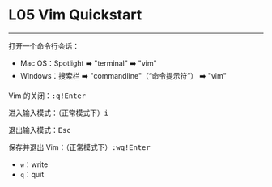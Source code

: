 # L05 Vim Quickstart
---

打开一个命令行会话：

- Mac OS：Spotlight :arrow_right: "terminal" :arrow_right: "vim"
- Windows：搜索栏 :arrow_right: "commandline"（“命令提示符”） :arrow_right: "vim"

Vim 的关闭：<kbd>:</kbd><kbd>q</kbd><kbd>!</kbd><kbd>Enter</kbd>

进入输入模式：（正常模式下）<kbd>i</kbd>

退出输入模式：<kbd>Esc</kbd>

保存并退出 Vim：（正常模式下）<kbd>:</kbd><kbd>w</kbd><kbd>q</kbd><kbd>!</kbd><kbd>Enter</kbd>

- `w`：write
- `q`：quit

